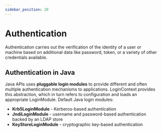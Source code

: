 ```yaml
---
sidebar_position: 20
---
```

# Authentication
Authentication carries out the verification of the identity of a user or machine based on additional data like password, token, or a variety of other credentials available.
##  Authentication in Java
Java APIs uses **pluggable login modules** to provide different and often multiple authentication mechanisms to applications. LoginContext provides this abstraction, which in turn refers to configuration and loads an appropriate LoginModule.
Default Java login modules:
- **Krb5LoginModule** - Kerberos-based authentication
- **JndiLoginModule** - username and password-based authentication backed by an LDAP store
- **KeyStoreLoginModule** - cryptographic key-based authentication